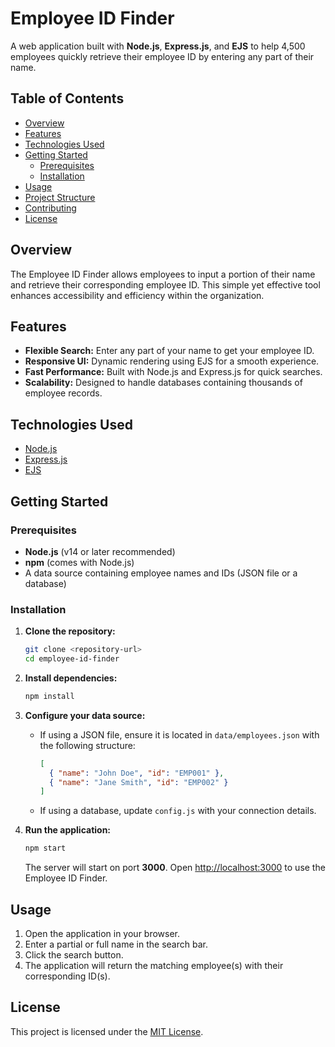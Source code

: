 # Employee ID Finder

A web application built with **Node.js**, **Express.js**, and **EJS** to help 4,500 employees quickly retrieve their employee ID by entering any part of their name.

## Table of Contents

- [Overview](#overview)
- [Features](#features)
- [Technologies Used](#technologies-used)
- [Getting Started](#getting-started)
  - [Prerequisites](#prerequisites)
  - [Installation](#installation)
- [Usage](#usage)
- [Project Structure](#project-structure)
- [Contributing](#contributing)
- [License](#license)

## Overview

The Employee ID Finder allows employees to input a portion of their name and retrieve their corresponding employee ID. This simple yet effective tool enhances accessibility and efficiency within the organization.

## Features

- **Flexible Search:** Enter any part of your name to get your employee ID.
- **Responsive UI:** Dynamic rendering using EJS for a smooth experience.
- **Fast Performance:** Built with Node.js and Express.js for quick searches.
- **Scalability:** Designed to handle databases containing thousands of employee records.

## Technologies Used

- [Node.js](https://nodejs.org/)
- [Express.js](https://expressjs.com/)
- [EJS](https://ejs.co/)

## Getting Started

### Prerequisites

- **Node.js** (v14 or later recommended)
- **npm** (comes with Node.js)
- A data source containing employee names and IDs (JSON file or a database)

### Installation

1. **Clone the repository:**

   ```bash
   git clone <repository-url>
   cd employee-id-finder
   ```

2. **Install dependencies:**

   ```bash
   npm install
   ```

3. **Configure your data source:**

   - If using a JSON file, ensure it is located in `data/employees.json` with the following structure:

     ```json
     [
       { "name": "John Doe", "id": "EMP001" },
       { "name": "Jane Smith", "id": "EMP002" }
     ]
     ```

   - If using a database, update `config.js` with your connection details.

4. **Run the application:**

   ```bash
   npm start
   ```

   The server will start on port **3000**. Open [http://localhost:3000](http://localhost:3000) to use the Employee ID Finder.

## Usage

1. Open the application in your browser.
2. Enter a partial or full name in the search bar.
3. Click the search button.
4. The application will return the matching employee(s) with their corresponding ID(s).

## License

This project is licensed under the [MIT License](LICENSE).

